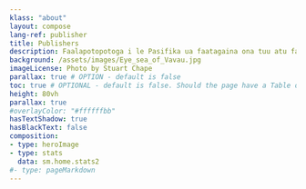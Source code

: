 ```yaml
---
klass: "about"
layout: compose
lang-ref: publisher
title: Publishers
description: Faalapotopotoga i le Pasifika ua faatagaina ona tuu atu faamaumauga i luga le GBIF.
background: /assets/images/Eye_sea_of_Vavau.jpg
imageLicense: Photo by Stuart Chape
parallax: true # OPTION - default is false
toc: true # OPTIONAL - default is false. Should the page have a Table of Contents
height: 80vh
parallax: true
#overlayColor: "#ffffffbb"
hasTextShadow: true
hasBlackText: false
composition:
- type: heroImage
- type: stats
  data: sm.home.stats2
#- type: pageMarkdown
---
```

